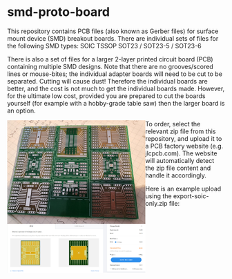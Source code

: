 # smd-proto-board

This repository contains PCB files (also known as Gerber files) for surface mount device (SMD) breakout boards. There are individual sets of files for the following SMD types:
SOIC
TSSOP
SOT23 / SOT23-5 / SOT23-6

There is also a set of files for a larger 2-layer printed circuit board (PCB) containing multiple SMD designs. Note that there are no grooves/scored lines or mouse-bites; the individual adapter boards will need to be cut to be separated. Cutting will cause dust! Therefore the individual boards are better, and the cost is not much to get the individual boards made. However, for the ultimate low cost, provided you are prepared to cut the boards yourself (for example with a hobby-grade table saw) then the larger board is an option.

<img src="protoboards.jpg" width="320" style="float:left">

To order, select the relevant zip file from this repository, and upload it to a PCB factory website (e.g. jlcpcb.com). The website will automatically detect the zip file content and handle it accordingly.

Here is an example upload using the export-soic-only.zip file:

<img src="soic-example.jpg" width="320" style="float:left">

